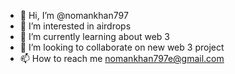 - 👋 Hi, I’m @nomankhan797
- 👀 I’m interested in airdrops
- 🌱 I’m currently learning about web 3
- 💞️ I’m looking to collaborate on new web 3 project
- 📫 How to reach me nomankhan797e@gmail.com

<!---
nomankhan797/nomankhan797 is a ✨ special ✨ repository because its `README.md` (this file) appears on your GitHub profile.
You can click the Preview link to take a look at your changes.
--->
